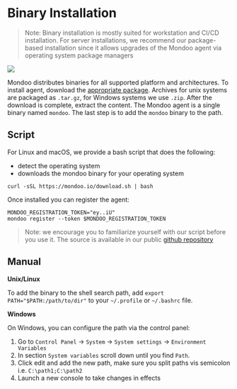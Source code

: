 # Binary Installation

> Note: Binary installation is mostly suited for workstation and CI/CD installation. For server installations, we recommend our package-based installation since it allows upgrades of the Mondoo agent via operating system package managers  

<img src="../assets/videos/mondoo-download.gif">

Mondoo distributes binaries for all supported platform and architectures. To install agent, download the [appropriate package](https://releases.mondoo.io/mondoo/). Archives for unix systems are packaged as `.tar.gz`, for Windows systems we use `.zip`. After the download is complete, extract the content. The Mondoo agent is a single binary named `mondoo`. The last step is to add the `mondoo` binary to the path.

## Script

For Linux and macOS, we provide a bash script that does the following:

* detect the operating system
* downloads the mondoo binary for your operating system

```
curl -sSL https://mondoo.io/download.sh | bash
```

Once installed you can register the agent:

```
MONDOO_REGISTRATION_TOKEN="ey..iU"
mondoo register --token $MONDOO_REGISTRATION_TOKEN
```

> Note: we encourage you to familiarize yourself with our script before you use it.
> The source is available in our public [github repository](https://github.com/mondoolabs/mondoo/blob/master/download.sh)

## Manual

**Unix/Linux**

To add the binary to the shell search path, add `export PATH="$PATH:/path/to/dir"` to your `~/.profile` or `~/.bashrc` file. 

**Windows**

On Windows, you can configure the path via the control panel:

1. Go to `Control Panel` -> `System` -> `System settings` -> `Environment Variables`
2. In section `System variables` scroll down until you find `Path`.
3. Click edit and add the new path, make sure you split paths vis semicolon i.e. `C:\path1;C:\path2`
5. Launch a new console to take changes in effects



